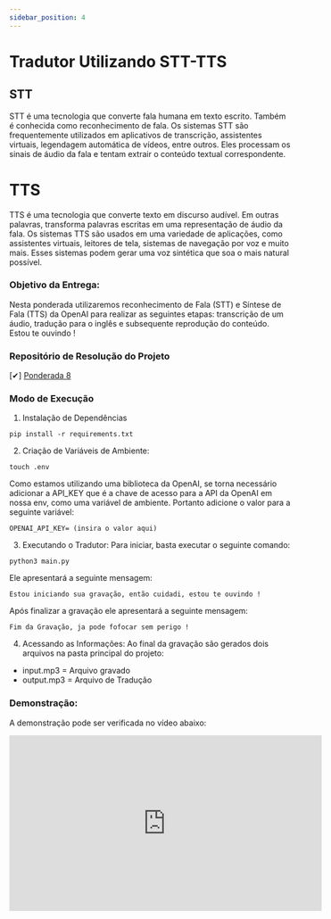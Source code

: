 ```yaml
---
sidebar_position: 4
---
```


# Tradutor Utilizando STT-TTS

## STT
STT é uma tecnologia que converte fala humana em texto escrito. Também é conhecida como reconhecimento de fala. Os sistemas STT são frequentemente utilizados em aplicativos de transcrição, assistentes virtuais, legendagem automática de vídeos, entre outros. Eles processam os sinais de áudio da fala e tentam extrair o conteúdo textual correspondente.

# TTS
TTS é uma tecnologia que converte texto em discurso audível. Em outras palavras, transforma palavras escritas em uma representação de áudio da fala. Os sistemas TTS são usados em uma variedade de aplicações, como assistentes virtuais, leitores de tela, sistemas de navegação por voz e muito mais. Esses sistemas podem gerar uma voz sintética que soa o mais natural possível.

### Objetivo da Entrega: 
Nesta ponderada utilizaremos reconhecimento de Fala (STT) e Síntese de Fala (TTS) da OpenAI para realizar as seguintes etapas: transcrição de um áudio, tradução para o inglês e subsequente reprodução do conteúdo.
Estou te ouvindo !


### Repositório de Resolução do Projeto

[✔] [Ponderada 8](https://github.com/gabInteli/M8-Inteli-Eng-Comp_Gabriela_Matias/tree/main/src/ponderada8)


###  Modo de Execução 

1. Instalação de Dependências
```
pip install -r requirements.txt
``` 
2. Criação de Variáveis de Ambiente:
```
touch .env
```
Como estamos utilizando uma biblioteca da OpenAI, se torna necessário adicionar a API_KEY que é a chave de acesso para a API da OpenAI em nossa env, como uma variável de ambiente. Portanto adicione o valor para a seguinte variável: 

```
OPENAI_API_KEY= (insira o valor aqui) 
```

3. Executando o Tradutor: 
Para iniciar, basta executar o seguinte comando: 
```
python3 main.py
```
Ele apresentará a seguinte mensagem: 
```
Estou iniciando sua gravação, então cuidadi, estou te ouvindo !
```

Após finalizar a gravação ele apresentará a seguinte mensagem: 
```
Fim da Gravação, ja pode fofocar sem perigo !
```

4. Acessando as Informações: 
Ao final da gravação são gerados dois arquivos na pasta principal do projeto: 
- input.mp3 = Arquivo gravado 
- output.mp3 = Arquivo de Tradução

### Demonstração: 
A demonstração pode ser verificada no vídeo abaixo:  
<iframe width="560" height="315" src="https://www.youtube.com/embed/_VuiBnVMTho?si=5_-m0qxaE2eaWZtO" title="YouTube video player" frameborder="0" allow="accelerometer; autoplay; clipboard-write; encrypted-media; gyroscope; picture-in-picture; web-share" allowfullscreen></iframe>